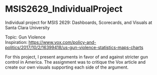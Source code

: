 # MSIS2629_IndividualProject
Individual project for MSIS 2629: Dashboards, Scorecards, and Visuals at Santa Clara University

Topic: Gun Violence <br />
Inspiration: https://www.vox.com/policy-and-politics/2017/10/2/16399418/us-gun-violence-statistics-maps-charts

For this project, I present arguments in favor of and against stricter gun control in America. The assignment was to critique the Vox article and create our own visuals supporting each side of the argument.
